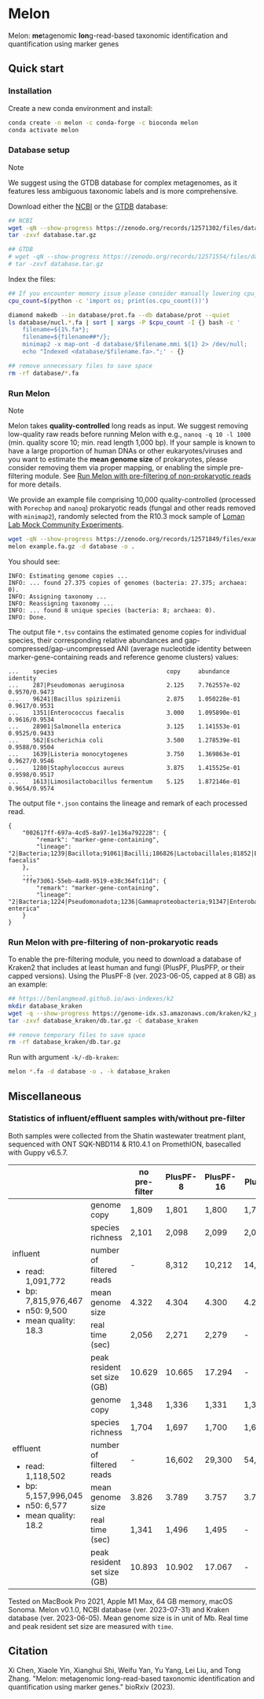 # Melon
Melon: **me**tagenomic **lon**g-read-based taxonomic identification and quantification using marker genes

## Quick start
### Installation
Create a new conda environment and install:
```bash
conda create -n melon -c conda-forge -c bioconda melon
conda activate melon
```

### Database setup
> [!NOTE]
> We suggest using the GTDB database for complex metagenomes, as it features less ambiguous taxonomic labels and is more comprehensive.

Download either the [NCBI](https://zenodo.org/records/12571302) or the [GTDB](https://zenodo.org/records/12571554) database:
```bash
## NCBI
wget -qN --show-progress https://zenodo.org/records/12571302/files/database.tar.gz
tar -zxvf database.tar.gz

## GTDB
# wget -qN --show-progress https://zenodo.org/records/12571554/files/database.tar.gz
# tar -zxvf database.tar.gz
```

Index the files: 
```bash
## If you encounter memory issue please consider manually lowering cpu_count or simply set cpu_count=1
cpu_count=$(python -c 'import os; print(os.cpu_count())')

diamond makedb --in database/prot.fa --db database/prot --quiet
ls database/nucl.*.fa | sort | xargs -P $cpu_count -I {} bash -c '
    filename=${1%.fa*};
    filename=${filename##*/};
    minimap2 -x map-ont -d database/$filename.mmi ${1} 2> /dev/null;
    echo "Indexed <database/$filename.fa>.";' - {}

## remove unnecessary files to save space
rm -rf database/*.fa
```

### Run Melon
> [!NOTE]
> Melon takes **quality-controlled** long reads as input. We suggest removing low-quality raw reads before running Melon with e.g., `nanoq -q 10 -l 1000` (min. quality score 10; min. read length 1,000 bp). If your sample is known to have a large proportion of human DNAs or other eukaryotes/viruses and you want to estimate the **mean genome size** of prokaryotes, please consider removing them via proper mapping, or enabling the simple pre-filtering module. See [Run Melon with pre-filtering of non-prokaryotic reads](#run-melon-with-pre-filtering-of-non-prokaryotic-reads) for more details.

We provide an example file comprising 10,000 quality-controlled (processed with `Porechop` and `nanoq`) prokaryotic reads (fungal and other reads removed with `minimap2`), randomly selected from the R10.3 mock sample of [Loman Lab Mock Community Experiments](https://lomanlab.github.io/mockcommunity/r10.html).

```bash
wget -qN --show-progress https://zenodo.org/records/12571849/files/example.fa.gz
melon example.fa.gz -d database -o .
```

You should see:
```
INFO: Estimating genome copies ...
INFO: ... found 27.375 copies of genomes (bacteria: 27.375; archaea: 0).
INFO: Assigning taxonomy ...
INFO: Reassigning taxonomy ...
INFO: ... found 8 unique species (bacteria: 8; archaea: 0).
INFO: Done.
```

The output file `*.tsv` contains the estimated genome copies for individual species, their corresponding relative abundances and gap-compressed/gap-uncompressed ANI (average nucleotide identity between marker-gene-containing reads and reference genome clusters) values:
```
...    species                               copy     abundance       identity
...    287|Pseudomonas aeruginosa            2.125    7.762557e-02    0.9570/0.9473
...    96241|Bacillus spizizenii             2.875    1.050228e-01    0.9617/0.9531
...    1351|Enterococcus faecalis            3.000    1.095890e-01    0.9616/0.9534
...    28901|Salmonella enterica             3.125    1.141553e-01    0.9525/0.9433
...    562|Escherichia coli                  3.500    1.278539e-01    0.9588/0.9504
...    1639|Listeria monocytogenes           3.750    1.369863e-01    0.9627/0.9546
...    1280|Staphylococcus aureus            3.875    1.415525e-01    0.9598/0.9517
...    1613|Limosilactobacillus fermentum    5.125    1.872146e-01    0.9654/0.9574
```

The output file `*.json` contains the lineage and remark of each processed read.
```
{
    "002617ff-697a-4cd5-8a97-1e136a792228": {
        "remark": "marker-gene-containing",
        "lineage": "2|Bacteria;1239|Bacillota;91061|Bacilli;186826|Lactobacillales;81852|Enterococcaceae;1350|Enterococcus;1351|Enterococcus faecalis"
    },
    ...
    "ffe73d61-55eb-4ad8-9519-e38c364fc11d": {
        "remark": "marker-gene-containing",
        "lineage": "2|Bacteria;1224|Pseudomonadota;1236|Gammaproteobacteria;91347|Enterobacterales;543|Enterobacteriaceae;590|Salmonella;28901|Salmonella enterica"
    }
}
```

### Run Melon with pre-filtering of non-prokaryotic reads
To enable the pre-filtering module, you need to download a database of Kraken2 that includes at least human and fungi (PlusPF, PlusPFP, or their capped versions). Using the PlusPF-8 (ver. 2023-06-05, capped at 8 GB) as an example:

```bash
## https://benlangmead.github.io/aws-indexes/k2
mkdir database_kraken
wget -q --show-progress https://genome-idx.s3.amazonaws.com/kraken/k2_pluspf_08gb_20230605.tar.gz -O database_kraken/db.tar.gz
tar -zxvf database_kraken/db.tar.gz -C database_kraken

## remove temporary files to save space
rm -rf database_kraken/db.tar.gz
```

Run with argument `-k/-db-kraken`:
```bash
melon *.fa -d database -o . -k database_kraken
```

## Miscellaneous
### Statistics of influent/effluent samples with/without pre-filter
Both samples were collected from the Shatin wastewater treatment plant, sequenced with ONT SQK-NBD114 & R10.4.1 on PromethION, basecalled with Guppy v6.5.7.

<table>
   <thead>
      <tr>
         <th></th>
         <th></th>
         <th>no pre-filter</th>
         <th>PlusPF-8</th>
         <th>PlusPF-16</th>
         <th>PlusPF</th>
      </tr>
   </thead>
   <tbody>
      <tr>
         <td rowspan="6">influent
            <div>
               <ul>
                  <li>read: 1,091,772</li>
                  <li>bp: 7,815,976,467</li>
                  <li>n50: 9,500</li>
                  <li>mean quality: 18.3</li>
               </ul>
            </div>
         </td>
         <td>genome copy</td>
         <td>1,809</td>
         <td>1,801</td>
         <td>1,800</td>
         <td>1,797</td>
      </tr>
      <tr>
         <td>species richness</td>
         <td>2,101</td>
         <td>2,098</td>
         <td>2,099</td>
         <td>2,097</td>
      </tr>
      <tr>
         <td>number of filtered reads</td>
         <td>-</td>
         <td>8,312</td>
         <td>10,212</td>
         <td>14,988</td>
      </tr>
      <tr>
         <td>mean genome size</td>
         <td>4.322</td>
         <td>4.304</td>
         <td>4.300</td>
         <td>4.292</td>
      </tr>
      <tr>
         <td>real time (sec)</td>
         <td>2,056</td>
         <td>2,271</td>
         <td>2,279</td>
         <td>-</td>
      </tr>
      <tr>
         <td>peak resident set size (GB)</td>
         <td>10.629</td>
         <td>10.665</td>
         <td>17.294</td>
         <td>-</td>
      </tr>
      <tr>
         <td rowspan="6">effluent
            <ul>
               <li>read: 1,118,502</li>
               <li>bp: 5,157,996,045</li>
               <li>n50: 6,577</li>
               <li>mean quality: 18.2</li>
            </ul>
         </td>
         <td>genome copy</td>
         <td>1,348</td>
         <td>1,336</td>
         <td>1,331</td>
         <td>1,315</td>
      </tr>
      <tr>
         <td>species richness</td>
         <td>1,704</td>
         <td>1,697</td>
         <td>1,700</td>
         <td>1,696</td>
      </tr>
      <tr>
         <td>number of filtered reads</td>
         <td>-</td>
         <td>16,602</td>
         <td>29,300</td>
         <td>54,774</td>
      </tr>
      <tr>
         <td>mean genome size</td>
         <td>3.826</td>
         <td>3.789</td>
         <td>3.757</td>
         <td>3.715</td>
      </tr>
      <tr>
         <td>real time (sec)</td>
         <td>1,341</td>
         <td>1,496</td>
         <td>1,495</td>
         <td>-</td>
      </tr>
      <tr>
         <td>peak resident set size (GB)</td>
         <td>10.893</td>
         <td>10.902</td>
         <td>17.067</td>
         <td>-</td>
      </tr>
   </tbody>
</table>

Tested on MacBook Pro 2021, Apple M1 Max, 64 GB memory, macOS Sonoma. Melon v0.1.0, NCBI database (ver. 2023-07-31) and Kraken database (ver. 2023-06-05). Mean genome size is in unit of Mb. Real time and peak resident set size are measured with `time`.

## Citation
Xi Chen, Xiaole Yin, Xianghui Shi, Weifu Yan, Yu Yang, Lei Liu, and Tong Zhang. "Melon: metagenomic long-read-based taxonomic identification and quantification using marker genes." bioRxiv (2023).
